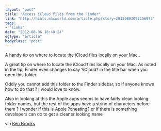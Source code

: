 ```yaml
---
layout: "post"
title: "Access iCloud files from the Finder"
link: "http://hints.macworld.com/article.php?story=20120803092156975"
tags: 
- "links"
date: "2012-08-06 18:40:24"
ogtype: "article"
bodyclass: "post"
---
```


A handy tip on where to locate the iCloud files locally on your Mac..

A great tip on where to locate the iCloud files locally on your Mac. As noted in the tip, Finder even changes to say ?iCloud? in the title bar when you open this folder.

Oddly you cannot add this folder to the Finder sidebar, so if anyone knows how to do that ? I would love to know.

Also in looking at this the Apple apps seems to have fairly clean looking folder names, but the rest of the apps have a string of characters before them ? I wonder if this is Apple ?cheating? or if there is something developers can do to get a cleaner looking name

via [Ben Brooks](http://brooksreview.net/)